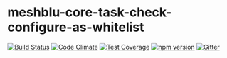 # meshblu-core-task-check-configure-as-whitelist

[![Build Status](https://travis-ci.org/octoblu/meshblu-core-task-check-configure-as-whitelist.svg?branch=master)](https://travis-ci.org/octoblu/meshblu-core-task-check-configure-as-whitelist)
[![Code Climate](https://codeclimate.com/github/octoblu/meshblu-core-task-check-configure-as-whitelist/badges/gpa.svg)](https://codeclimate.com/github/octoblu/meshblu-core-task-check-configure-as-whitelist)
[![Test Coverage](https://codeclimate.com/github/octoblu/meshblu-core-task-check-configure-as-whitelist/badges/coverage.svg)](https://codeclimate.com/github/octoblu/meshblu-core-task-check-configure-as-whitelist)
[![npm version](https://badge.fury.io/js/meshblu-core-task-check-configure-as-whitelist.svg)](http://badge.fury.io/js/meshblu-core-task-check-configure-as-whitelist)
[![Gitter](https://badges.gitter.im/octoblu/help.svg)](https://gitter.im/octoblu/help)
